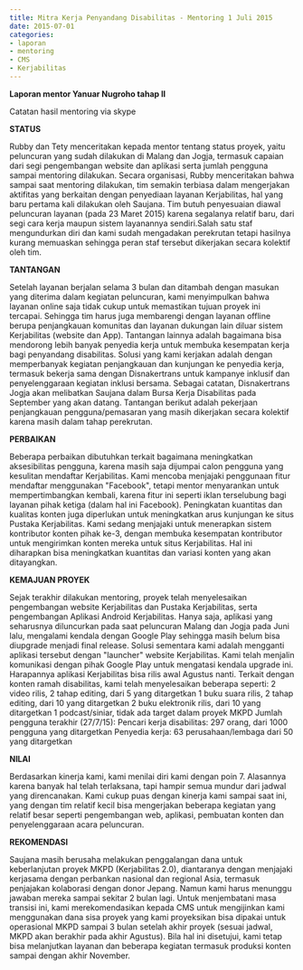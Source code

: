 ```yaml
---
title: Mitra Kerja Penyandang Disabilitas - Mentoring 1 Juli 2015
date: 2015-07-01
categories:
- laporan
- mentoring
- CMS
- Kerjabilitas
---
```


**Laporan mentor Yanuar Nugroho tahap II**

Catatan hasil mentoring via skype

**STATUS**

Rubby dan Tety menceritakan kepada mentor tentang status proyek, yaitu peluncuran yang sudah dilakukan di Malang dan Jogja, termasuk capaian dari segi pengembangan website dan aplikasi serta jumlah pengguna sampai mentoring dilakukan. Secara organisasi, Rubby menceritakan bahwa sampai saat mentoring dilakukan, tim semakin terbiasa dalam mengerjakan aktifitas yang berkaitan dengan penyediaan layanan Kerjabilitas, hal yang baru pertama kali dilakukan oleh Saujana. Tim butuh penyesuaian diawal peluncuran layanan (pada 23 Maret 2015) karena segalanya relatif baru, dari segi cara kerja maupun sistem layanannya sendiri.Salah satu staf mengundurkan diri dan kami sudah mengadakan perekrutan tetapi hasilnya kurang memuaskan sehingga peran staf tersebut dikerjakan secara kolektif oleh tim.

**TANTANGAN**

Setelah layanan berjalan selama 3 bulan dan ditambah dengan masukan yang diterima dalam kegiatan peluncuran, kami menyimpulkan bahwa layanan online saja tidak cukup untuk memastikan tujuan proyek ini tercapai. Sehingga tim harus juga membarengi dengan layanan offline berupa penjangkauan komunitas dan layanan dukungan lain diluar sistem Kerjabilitas (website dan App). Tantangan lainnya adalah bagaimana bisa mendorong lebih banyak penyedia kerja untuk membuka kesempatan kerja bagi penyandang disabilitas. Solusi yang kami kerjakan adalah dengan memperbanyak kegiatan penjangkauan dan kunjungan ke penyedia kerja, termasuk bekerja sama dengan Disnakertrans untuk kampanye inklusif dan penyelenggaraan kegiatan inklusi bersama. Sebagai catatan, Disnakertrans Jogja akan melibatkan Saujana dalam Bursa Kerja Disabilitas pada September yang akan datang. Tantangan berikut adalah pekerjaan penjangkauan pengguna/pemasaran yang masih dikerjakan secara kolektif karena masih dalam tahap perekrutan.

**PERBAIKAN**

Beberapa perbaikan dibutuhkan terkait bagaimana meningkatkan aksesibilitas pengguna, karena masih saja dijumpai calon pengguna yang kesulitan mendaftar Kerjabilitas. Kami mencoba menjajaki penggunaan fitur mendaftar menggunakan "Facebook", tetapi mentor menyarankan untuk mempertimbangkan kembali, karena fitur ini seperti iklan terselubung bagi layanan pihak ketiga (dalam hal ini Facebook). Peningkatan kuantitas dan kualitas konten juga diperlukan untuk meningkatkan arus kunjungan ke situs Pustaka Kerjabilitas. Kami sedang menjajaki untuk menerapkan sistem kontributor konten pihak ke-3, dengan membuka kesempatan kontributor untuk mengirimkan konten mereka untuk situs Kerjabilitas. Hal ini diharapkan bisa meningkatkan kuantitas dan variasi konten yang akan ditayangkan.

**KEMAJUAN PROYEK**

Sejak terakhir dilakukan mentoring, proyek telah menyelesaikan pengembangan website Kerjabilitas dan Pustaka Kerjabilitas, serta pengembangan Aplikasi Android Kerjabilitas. Hanya saja, aplikasi yang seharusnya diluncurkan pada saat peluncuran Malang dan Jogja pada Juni lalu, mengalami kendala dengan Google Play sehingga masih belum bisa diupgrade menjadi final release. Solusi sementara kami adalah mengganti aplikasi tersebut dengan "launcher" website Kerjabilitas. Kami telah menjalin komunikasi dengan pihak Google Play untuk mengatasi kendala upgrade ini. Harapannya aplikasi Kerjabilitas bisa rilis awal Agustus nanti. Terkait dengan konten ramah disabilitas, kami telah menyelesaikan beberapa seperti: 2 video rilis, 2 tahap editing, dari 5 yang ditargetkan 1 buku suara rilis, 2 tahap editing, dari 10 yang ditargetkan 2 buku elektronik rilis, dari 10 yang ditargetkan 1 podcast/siniar, tidak ada target dalam proyek MKPD Jumlah pengguna terakhir (27/7/15): Pencari kerja disabilitas: 297 orang, dari 1000 pengguna yang ditargetkan Penyedia kerja: 63 perusahaan/lembaga dari 50 yang ditargetkan

**NILAI**

Berdasarkan kinerja kami, kami menilai diri kami dengan poin 7. Alasannya karena banyak hal telah terlaksana, tapi hampir semua mundur dari jadwal yang direncanakan. Kami cukup puas dengan kinerja kami sampai saat ini, yang dengan tim relatif kecil bisa mengerjakan beberapa kegiatan yang relatif besar seperti pengembangan web, aplikasi, pembuatan konten dan penyelenggaraan acara peluncuran.

**REKOMENDASI**

Saujana masih berusaha melakukan penggalangan dana untuk keberlanjutan proyek MKPD (Kerjabilitas 2.0), diantaranya dengan menjajaki kerjasama dengan perbankan nasional dan regional Asia, termasuk penjajakan kolaborasi dengan donor Jepang. Namun kami harus menunggu jawaban mereka sampai sekitar 2 bulan lagi. Untuk menjembatani masa transisi ini, kami merekomendasikan kepada CMS untuk mengijinkan kami menggunakan dana sisa proyek yang kami proyeksikan bisa dipakai untuk operasional MKPD sampai 3 bulan setelah akhir proyek (sesuai jadwal, MKPD akan berakhir pada akhir Agustus). Bila hal ini disetujui, kami tetap bisa melanjutkan layanan dan beberapa kegiatan termasuk produksi konten sampai dengan akhir November.
